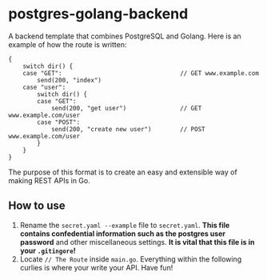 # postgres-golang-backend
A backend template that combines PostgreSQL and Golang. Here is an example of how the route is written:
```
{
    switch dir() {
    case "GET":                                 // GET www.example.com
        send(200, "index")
    case "user":
        switch dir() {
        case "GET":
            send(200, "get user")               // GET www.example.com/user
        case "POST":
            send(200, "create new user")        // POST www.example.com/user
        }
    }
}
```
The purpose of this format is to create an easy and extensible way of making REST APIs in Go.
## How to use
1. Rename the `secret.yaml --example` file to `secret.yaml`. **This file contains confedential information such as the postgres user password** and other miscellaneous settings. **It is vital that this file is in your `.gitingore`!**
2. Locate `// The Route` inside `main.go`. Everything within the following curlies is where your write your API.
Have fun!
